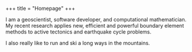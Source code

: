 +++
title = "Homepage"
+++

I am a geoscientist, software developer, and computational mathematician. My recent research applies new, efficient and powerful boundary element methods to active tectonics and earthquake cycle problems. 

I also really like to run and ski a long ways in the mountains.
